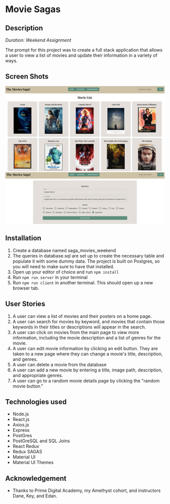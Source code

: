 # Movie Sagas

## Description

_Duration: Weekend Assignment_

The prompt for this project was to create a full stack application that allows a user to view a list of movies and update their information in a variety of ways.

## Screen Shots

![App demo for movie sagas project](./public/images/screenshot1.png)
![App demo for movie sagas project](./public/images/screenshot2.png)

## Installation

1. Create a database named saga_movies_weekend
2. The queries in database.sql are set up to create the necessary table and populate it with some dummy data. The project is built on Postgres, so you will need to make sure to have that installed.
3. Open up your editor of choice and run `npm install`
4. Run `npm run server` in your terminal
5. Run `npm run client` in another terminal. This should open up a new browser tab.

## User Stories

1. A user can view a list of movies and their posters on a home page.
2. A user can search for movies by keyword, and movies that contain those keywords in their titles or descriptions will appear in the search.
3. A user can click on movies from the main page to view more information, including the movie description and a list of genres for the movie.
4. A user can edit movie information by clicking an edit button. They are taken to a new page where they can change a movie's title, description, and genres.
5. A user can delete a movie from the database
6. A user can add a new movie by entering a title, image path, description, and appropriate genres.
7. A user can go to a random movie details page by clicking the "random movie button."

## Technologies used

- Node.js
- React.js
- Axios.js
- Express
- PostGres
- PostGreSQL and SQL Joins
- React Redux
- Redux SAGAS
- Material UI
- Material UI Themes

## Acknowledgement

- Thanks to Prime Digital Academy, my Amethyst cohort, and instructors Dane, Key, and Edan.
